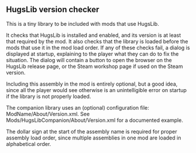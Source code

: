 ## HugsLib version checker
This is a tiny library to be included with mods that use HugsLib.

It checks that HugsLib is installed and enabled, and its version is at least that required by the mod. It also checks that the library is loaded before the mods that use it in the mod load order. If any of these checks fail, a dialog is displayed at startup, explaining to the player what they can do to fix the situation. The dialog will contain a button to open the browser on the HugsLib release page, or the Steam workshop page if used on the Steam version.

Including this assembly in the mod is entirely optional, but a good idea, since all the player would see otherwise is an unintelligible error on startup if the library is not properly loaded.

The companion library uses an (optional) configuration file: ModName/About/Version.xml. See Mods/HugsLibCompanion/About/Version.xml for a documented example.

The dollar sign at the start of the assembly name is required for proper assembly load order, since multiple assemblies in one mod are loaded in alphabetical order.